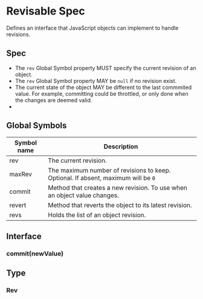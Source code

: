 # Revisable Spec

Defines an interface that JavaScript objects can implement to handle revisions.

## Spec

- The `rev` Global Symbol property MUST specify the current revision of an object.
- The `rev` Global Symbol property MAY be `null` if no revision exist.
- The current state of the object MAY be different to the last commmited value. For example, committing could be throttled, or only done when the changes are deemed valid.
- 

## Global Symbols

| Symbol name | Description |
| --- | --- |
| rev | The current revision. |
| maxRev | The maximum number of revisions to keep. Optional. If absent, maximum will be `0`  |
| commit | Method that creates a new revision. To use when an object value changes. |
| revert | Method that reverts the object to its latest revision. |
| revs | Holds the list of an object revision. |

## Interface

### commit(newValue)

## Type

### Rev

